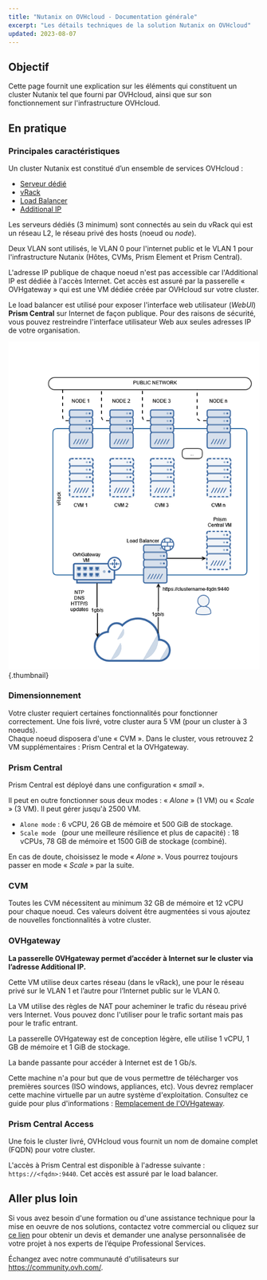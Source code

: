 ```yaml
---
title: "Nutanix on OVHcloud - Documentation générale"
excerpt: "Les détails techniques de la solution Nutanix on OVHcloud"
updated: 2023-08-07
---
```


## Objectif

Cette page fournit une explication sur les éléments qui constituent un cluster Nutanix tel que fourni par OVHcloud, ainsi que sur son fonctionnement sur l'infrastructure OVHcloud.

## En pratique

### Principales caractéristiques

Un cluster Nutanix est constitué d’un ensemble de services OVHcloud :

- [Serveur dédié](https://www.ovhcloud.com/fr/bare-metal/)
- [vRack](https://www.ovhcloud.com/fr/network/vrack/)
- [Load Balancer](https://www.ovhcloud.com/fr/network/load-balancer/)
- [Additional IP](https://www.ovhcloud.com/fr/bare-metal/ip/)

Les serveurs dédiés (3 minimum) sont connectés au sein du vRack qui est un réseau L2, le réseau privé des hosts (noeud ou *node*).

Deux VLAN sont utilisés, le VLAN 0 pour l'internet public et le VLAN 1 pour l'infrastructure Nutanix (Hôtes, CVMs, Prism Element et Prism Central).

L'adresse IP publique de chaque noeud n'est pas accessible car l'Additional IP est dédiée à l'accès Internet. Cet accès est assuré par la passerelle « OVHgateway » qui est une VM dédiée créée par OVHcloud sur votre cluster.

Le load balancer est utilisé pour exposer l'interface web utilisateur (*WebUI*) **Prism Central** sur Internet de façon publique. Pour des raisons de sécurité, vous pouvez restreindre l'interface utilisateur Web aux seules adresses IP de votre organisation.

![image du diagramme](images/infra1.png){.thumbnail}

### Dimensionnement

Votre cluster requiert certaines fonctionnalités pour fonctionner correctement. Une fois livré, votre cluster aura 5 VM (pour un cluster à 3 noeuds).<br>
Chaque noeud disposera d'une « CVM ». Dans le cluster, vous retrouvez 2 VM supplémentaires : Prism Central et la OVHgateway. 

### Prism Central

Prism Central est déployé dans une configuration « *small* ».

Il peut en outre fonctionner sous deux modes : « *Alone* » (1 VM) ou « *Scale* » (3 VM). Il peut gérer jusqu'à 2500 VM.

- `Alone mode` : 6 vCPU, 26 GB de mémoire et 500 GiB de stockage.
- `Scale mode ` (pour une meilleure résilience et plus de capacité) : 18 vCPUs, 78 GB de mémoire et 1500 GiB de stockage (combiné).

En cas de doute, choisissez le mode « *Alone* ». Vous pourrez toujours passer en mode « *Scale* » par la suite.

### CVM

Toutes les CVM nécessitent au minimum 32 GB de mémoire et 12 vCPU pour chaque noeud.
Ces valeurs doivent être augmentées si vous ajoutez de nouvelles fonctionnalités à votre cluster.

### OVHgateway

**La passerelle OVHgateway permet d’accéder à Internet sur le cluster via l’adresse Additional IP.**

Cette VM utilise deux cartes réseau (dans le vRack), une pour le réseau privé sur le VLAN 1 et l’autre pour l’Internet public sur le VLAN 0.

La VM utilise des règles de NAT pour acheminer le trafic du réseau privé vers Internet.
Vous pouvez donc l'utiliser pour le trafic sortant mais pas pour le trafic entrant.

La passerelle OVHgateway est de conception légère, elle utilise 1 vCPU, 1 GB de mémoire et 1 GiB de stockage.

La bande passante pour accéder à Internet est de 1 Gb/s.

Cette machine n'a pour but que de vous permettre de télécharger vos premières sources (ISO windows, appliances, etc). Vous devrez remplacer cette machine virtuelle par un autre système d'exploitation. Consultez ce guide pour plus d'informations : [Remplacement de l'OVHgateway](/pages/cloud/nutanix/30-software-gateway-replacement).

### Prism Central Access

Une fois le cluster livré, OVHcloud vous fournit un nom de domaine complet (FQDN) pour votre cluster.

L'accès à Prism Central est disponible à l'adresse suivante : `https://<fqdn>:9440`. Cet accès est assuré par le load balancer. 

## Aller plus loin

Si vous avez besoin d'une formation ou d'une assistance technique pour la mise en oeuvre de nos solutions, contactez votre commercial ou cliquez sur [ce lien](https://www.ovhcloud.com/fr/professional-services/) pour obtenir un devis et demander une analyse personnalisée de votre projet à nos experts de l’équipe Professional Services.

Échangez avec notre communauté d'utilisateurs sur <https://community.ovh.com/>.
